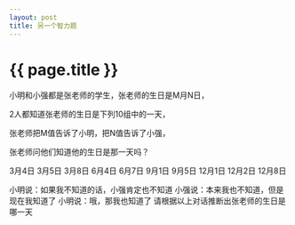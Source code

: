 ```yaml
---
layout: post
title: 另一个智力题
---
```


{{ page.title }}
===============

小明和小强都是张老师的学生，张老师的生日是M月N日， 

2人都知道张老师的生日是下列10组中的一天， 

张老师把M值告诉了小明，把N值告诉了小强， 

张老师问他们知道他的生日是那一天吗？ 

3月4日 3月5日 3月8日 
6月4日 6月7日 
9月1日 9月5日 
12月1日 12月2日 12月8日 

小明说：如果我不知道的话，小强肯定也不知道 
小强说：本来我也不知道，但是现在我知道了 
小明说：哦，那我也知道了 
请根据以上对话推断出张老师的生日是哪一天

